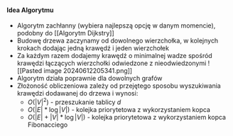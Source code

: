 #### Idea Algorytmu
- Algorytm zachłanny (wybiera najlepszą opcję w danym momencie), podobny do [[Algorytm Dijkstry]]
- Budowę drzewa zaczynamy od dowolnego wierzchołka, w kolejnych krokach dodając jedną krawędź i jeden wierzchołek
- Za każdym razem dodajemy krawędź o minimalnej wadze spośród krawędzi łączących wierzchołki odwiedzone z nieodwiedzonymi
![[Pasted image 20240612205341.png]]
- Algorytm działa poprawnie dla dowolnych grafów
- Złożoność obliczeniowa zależy od przejętego sposobu wyszukiwania krawędzi dodawanej do drzewa i wynosi:
	- $O(|V|^2)$ - przeszukanie tablicy $d$
	- $O(|E|*\log |V|)$ - kolejka priorytetowa z wykorzystaniem kopca
	- $O(|E| + |V|*\log |V|)$ - kolejka priorytetowa z wykorzystaniem kopca Fibonacciego